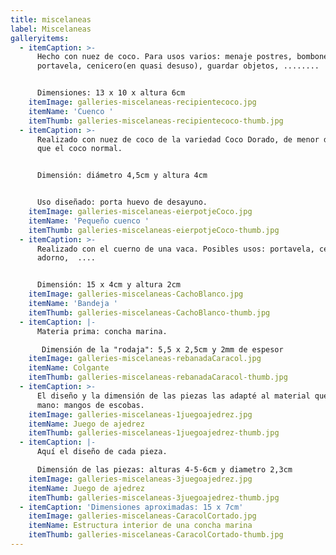 ```yaml
---
title: miscelaneas
label: Miscelaneas
galleryitems:
  - itemCaption: >-
      Hecho con nuez de coco. Para usos varios: menaje postres, bombonera,
      portavela, cenicero(en quasi desuso), guardar objetos, ........ 


      Dimensiones: 13 x 10 x altura 6cm
    itemImage: galleries-miscelaneas-recipientecoco.jpg
    itemName: 'Cuenco '
    itemThumb: galleries-miscelaneas-recipientecoco-thumb.jpg
  - itemCaption: >-
      Realizado con nuez de coco de la variedad Coco Dorado, de menor dimensión
      que el coco normal.  


      Dimensión: diámetro 4,5cm y altura 4cm


      Uso diseñado: porta huevo de desayuno.
    itemImage: galleries-miscelaneas-eierpotjeCoco.jpg
    itemName: 'Pequeño cuenco '
    itemThumb: galleries-miscelaneas-eierpotjeCoco-thumb.jpg
  - itemCaption: >-
      Realizado con el cuerno de una vaca. Posibles usos: portavela, cenicero,
      adorno,  ....


      Dimensión: 15 x 4cm y altura 2cm
    itemImage: galleries-miscelaneas-CachoBlanco.jpg
    itemName: 'Bandeja '
    itemThumb: galleries-miscelaneas-CachoBlanco-thumb.jpg
  - itemCaption: |-
      Materia prima: concha marina. 

       Dimensión de la "rodaja": 5,5 x 2,5cm y 2mm de espesor
    itemImage: galleries-miscelaneas-rebanadaCaracol.jpg
    itemName: Colgante
    itemThumb: galleries-miscelaneas-rebanadaCaracol-thumb.jpg
  - itemCaption: >-
      El diseño y la dimensión de las piezas las adapté al material que tuve a
      mano: mangos de escobas.
    itemImage: galleries-miscelaneas-1juegoajedrez.jpg
    itemName: Juego de ajedrez
    itemThumb: galleries-miscelaneas-1juegoajedrez-thumb.jpg
  - itemCaption: |-
      Aquí el diseño de cada pieza.

      Dimensión de las piezas: alturas 4-5-6cm y diametro 2,3cm
    itemImage: galleries-miscelaneas-3juegoajedrez.jpg
    itemName: Juego de ajedrez
    itemThumb: galleries-miscelaneas-3juegoajedrez-thumb.jpg
  - itemCaption: 'Dimensiones aproximadas: 15 x 7cm'
    itemImage: galleries-miscelaneas-CaracolCortado.jpg
    itemName: Estructura interior de una concha marina
    itemThumb: galleries-miscelaneas-CaracolCortado-thumb.jpg
---
```


